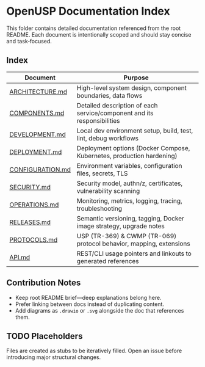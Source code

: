 # OpenUSP Documentation Index

This folder contains detailed documentation referenced from the root README. Each document is intentionally scoped and should stay concise and task‑focused.

## Index

| Document | Purpose |
|----------|---------|
| [ARCHITECTURE.md](ARCHITECTURE.md) | High-level system design, component boundaries, data flows |
| [COMPONENTS.md](COMPONENTS.md) | Detailed description of each service/component and its responsibilities |
| [DEVELOPMENT.md](DEVELOPMENT.md) | Local dev environment setup, build, test, lint, debug workflows |
| [DEPLOYMENT.md](DEPLOYMENT.md) | Deployment options (Docker Compose, Kubernetes, production hardening) |
| [CONFIGURATION.md](CONFIGURATION.md) | Environment variables, configuration files, secrets, TLS |
| [SECURITY.md](SECURITY.md) | Security model, authn/z, certificates, vulnerability scanning |
| [OPERATIONS.md](OPERATIONS.md) | Monitoring, metrics, logging, tracing, troubleshooting |
| [RELEASES.md](RELEASES.md) | Semantic versioning, tagging, Docker image strategy, upgrade notes |
| [PROTOCOLS.md](PROTOCOLS.md) | USP (TR-369) & CWMP (TR-069) protocol behavior, mapping, extensions |
| [API.md](API.md) | REST/CLI usage pointers and linkouts to generated references |

## Contribution Notes
- Keep root README brief—deep explanations belong here.
- Prefer linking between docs instead of duplicating content.
- Add diagrams as `.drawio` or `.svg` alongside the doc that references them.

## TODO Placeholders
Files are created as stubs to be iteratively filled. Open an issue before introducing major structural changes.